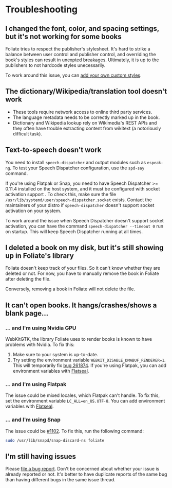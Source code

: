 # Troubleshooting

## I changed the font, color, and spacing settings, but it's not working for some books

Foliate tries to respect the publisher's stylesheet. It's hard to strike a balance between user control and publisher control, and overriding the book's styles can result in unexpted breakages. Ultimately, it is up to the publishers to not hardcode styles unecessarily.

To work around this issue, you can [add your own custom styles](https://github.com/johnfactotum/foliate/blob/gtk4/docs/faq.md#can-i-set-my-own-custom-css-styles).

## The dictionary/Wikipedia/translation tool doesn't work

- These tools require network access to online third party services.
- The language metadata needs to be correctly marked up in the book.
- Dictionary and Wikipedia lookup rely on Wikimedia's REST APIs and they often have trouble extracting content from wikitext (a notoriously difficult task).

## Text-to-speech doesn't work

You need to install `speech-dispatcher` and output modules such as `espeak-ng`. To test your Speech Dispatcher configuration, use the `spd-say` command.

If you're using Flatpak or Snap, you need to have Speech Dispatcher >= 0.11.4 installed on the host system, and it must be configured with socket activation support . To check this, make sure the file `/usr/lib/systemd/user/speech-dispatcher.socket` exists. Contact the maintainers of your distro if `speech-dispatcher` doesn't support socket activation on your system.

To work around the issue when Speech Dispatcher doesn't support socket activation, you can have the command `speech-dispatcher --timeout 0` run on startup. This will keep Speech Dispatcher running at all times.

## I deleted a book on my disk, but it's still showing up in Foliate's library

Foliate doesn't keep track of your files. So it can't know whether they are deleted or not. For now, you have to manually remove the book in Foliate after deleting the file.

Conversely, removing a book in Foliate will not delete the file.

## It can't open books. It hangs/crashes/shows a blank page...

### ... and I'm using Nvidia GPU

WebKitGTK, the library Foliate uses to render books is known to have problems with Nvidia. To fix this:
1. Make sure to your system is up-to-date.
2. Try setting the environment variable `WEBKIT_DISABLE_DMABUF_RENDERER=1`. This will temporarily fix [bug 261874](https://bugs.webkit.org/show_bug.cgi?id=261874). If you're using Flatpak, you can add environment variables with [Flatseal](https://flathub.org/apps/com.github.tchx84.Flatseal).

### ... and I'm using Flatpak

The issue could be mixed locales, which Flatpak can't handle. To fix this, set the environment variable `LC_ALL=en_US.UTF-8`. You can add environment variables with [Flatseal](https://flathub.org/apps/com.github.tchx84.Flatseal).

### ... and I'm using Snap

The issue could be [#1102](https://github.com/johnfactotum/foliate/issues/1102). To fix this, run the following command:

```sh
sudo /usr/lib/snapd/snap-discard-ns foliate
```

## I'm still having issues

Please [file a bug report](https://github.com/johnfactotum/foliate/issues/new/choose). Don't be concerned about whether your issue is already reported or not. It's better to have duplicate reports of the same bug than having different bugs in the same issue thread.
